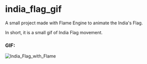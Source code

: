 # india_flag_gif

A small project made with Flame Engine to animate the India's Flag.

In short, it is a small gif of India Flag movement.

### GIF:

![India_Flag_with_Flame](https://user-images.githubusercontent.com/40348358/184495444-6f53c1cd-8919-4280-b9a3-d8ec0b23af87.gif)
